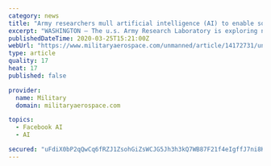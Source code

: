 ```yaml
---
category: news
title: "Army researchers mull artificial intelligence (AI) to enable soldiers to control unmanned combat vehicles"
excerpt: "WASHINGTON – The u.s. Army Research Laboratory is exploring new applications of artificial intelligence (AI) to enable forward operating robotic land vehicles to acquire targets, make decisions, surveil combat zones, and fire weapons when directed by a human. Kris Osborn at Warrior Maven reports. Continue reading original article The Military ..."
publishedDateTime: 2020-03-25T15:21:00Z
webUrl: "https://www.militaryaerospace.com/unmanned/article/14172731/unmanned-artificial-intelligence-ai-combat-vehicles"
type: article
quality: 17
heat: 17
published: false

provider:
  name: Military
  domain: militaryaerospace.com

topics:
  - Facebook AI
  - AI

secured: "uFdiX0bP2qQwCq6fRZJ1ZsohGiZsWCJG5Jh3h3kQ7WB87F21f4eIgffJ7ni8KGx9o1ppPtWI32wZiTGvaDF3yFlMQISjaXhWIZ8TOxNfYaq7jMh++kCucB0ZWNgDyK5CszB8+lysqoutAkixE+qDFFk7P+2fgx7wgYXZaj1mdeE4/rep0wSAKI5fKQ7EuYQFJEXY/xFbDQuHJm5AMsRqU0Yph3PLjB5R/odzBYR6+rz7puI1CyzOF96EsnxWyOqrhDQ4yywzB2bmCiI0VLILBCQOf8FWqQBJ26iPskv/EqZr7Stee05DmsuPt7xTjAi/XSBGVmRQp7zYfmRYSMRrMt2CDBJvFP4NGz3t2ZZKeOHWPDgdouAz3ZaTiThHMUFnt9izJpcUDxUYxkNuzcjJYuz/I2Zh+SO+cnY7La1RX0hH01nW4Ope/aZ0BEnaHl+tSW1QuwqQpAgeB//RRzQllzmuAcNNsE53835hqQd+eho=;0e01iivgL32KNQVbOJvYNA=="
---
```


